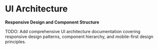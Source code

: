 # UI Architecture
**Responsive Design and Component Structure**

TODO: Add comprehensive UI architecture documentation covering responsive design patterns, component hierarchy, and mobile-first design principles.